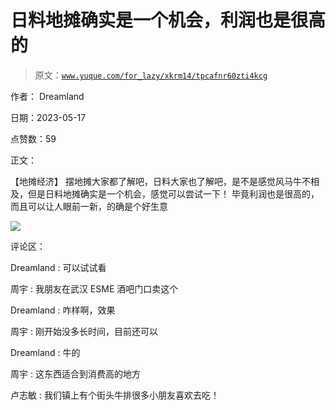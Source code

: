 # 日料地摊确实是一个机会，利润也是很高的

> 原文：[`www.yuque.com/for_lazy/xkrm14/tpcafnr60zti4kcg`](https://www.yuque.com/for_lazy/xkrm14/tpcafnr60zti4kcg)

作者： Dreamland

日期：2023-05-17

点赞数：59

正文：

【地摊经济】 摆地摊大家都了解吧，日料大家也了解吧，是不是感觉风马牛不相及，但是日料地摊确实是一个机会，感觉可以尝试一下！ 毕竟利润也是很高的，而且可以让人眼前一新，的确是个好生意

![](img/53d83bfe539eb380f139d6433e6ef095.png)

评论区：

Dreamland : 可以试试看

周宇 : 我朋友在武汉 ESME 酒吧门口卖这个

Dreamland : 咋样啊，效果

周宇 : 刚开始没多长时间，目前还可以

Dreamland : 牛的

周宇 : 这东西适合到消费高的地方

卢志敏 : 我们镇上有个街头牛排很多小朋友喜欢去吃！

